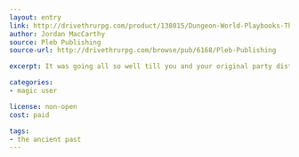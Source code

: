 ```yaml
---
layout: entry
link: http://drivethrurpg.com/product/138015/Dungeon-World-Playbooks-The-Ancient-Past-Bundle?manufacturers_id=6168
author: Jordan MacCarthy
source: Pleb Publishing
source-url: http://drivethrurpg.com/browse/pub/6168/Pleb-Publishing

excerpt: It was going all so well till you and your original party disturbed a seal containing all of the worst curses throughout the world’s history.

categories:
- magic user

license: non-open
cost: paid

tags:
- the ancient past
---
```

